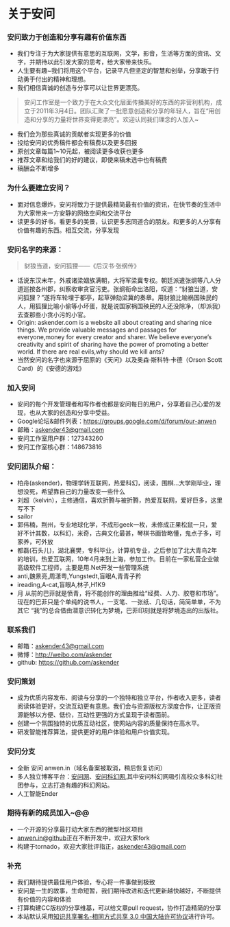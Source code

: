 关于安问
========


### 安问致力于创造和分享有趣有价值东西

* 我们专注于为大家提供有意思的互联网，文学，影音，生活等方面的资讯、文字，并期待以此引发大家的思考，给大家带来快乐。
* 人生要有趣~我们将用这个平台，记录平凡但坚定的智慧和创举，分享敢于行动勇于付出的精神和理想。
* 我们相信真诚的创造与分享可以让世界更漂亮。

>安问工作室是一个致力于在大众文化层面传播美好的东西的非营利机构，成立于2011年3月4日。团队汇聚了一批愿意创造和分享的年轻人，旨在“用创造和分享的力量将世界变得更漂亮”。欢迎认同我们理念的人加入~

* 我们会为那些真诚的贡献者实现更多的价值
* 投给安问的优秀稿件都会有稿费以及更多回报
* 原创文章每篇1~10元起，被阅读更多收获也更多
* 推荐文章和给我们的好的建议，即使来稿未选中也有稿费
* 稿酬会不断增多

### 为什么要建立安问？

* 面对信息爆炸，安问将致力于提供最精简最有价值的资讯，在快节奏的生活中为大家带来一方安静的网络空间和交流平台
* 读更多的好书，看更多的美景，认识更多志同道合的朋友。和更多的人分享有价值有趣的东西。相互交流，分享发现

### 安问名字的来源：

>豺狼当道，安问狐狸——《后汉书·张纲传》

* 话说东汉末年，外戚诸梁姻族满朝，大将军梁冀专权。朝廷派遣张纲等八人分道巡按各州郡，纠察收审贪官污吏。张纲衔命出洛阳，叹道：“豺狼当道，安问狐狸？”遂将车轮埋于都亭，起草弹劾梁冀的奏章。用豺狼比喻祸国殃民的人，用狐狸比喻小偷等小坏蛋，就是说国家祸国殃民的人还没除净，（却派我）去查那些小贪小污的小官。
* Origin: askender.com is a website all about creating and sharing nice things. We provide valuable messages and passages for everyone,money for every creator and sharer. We believe everyone’s creativity and spirit of sharing have the power of promoting a better world.
If there are real evils,why should we kill ants?
* 当然安问的名字也来源于屈原的《天问》以及奥森·斯科特·卡德（Orson Scott Card）的《安德的游戏》


### 加入安问

* 安问的每个开发管理者和写作者也都是安问每日的用户，分享着自己心爱的发现，也从大家的创造和分享中受益。
* Google论坛&邮件列表：https://groups.google.com/d/forum/our-anwen 
* 邮箱：askender43@gmail.com
* 安问工作室用户群：127343260
* 安问工作室核心群：148673816

### 安问团队介绍：

* 柏舟(askender)，物理学转互联网，热爱科幻，阅读，围棋...大学刚毕业，理想没死，希望靠自己的力量改变一些什么
* 刘超（kelvin），主修通信，喜欢折腾与被折腾，热爱互联网，爱好巨多，这里写不下
* sailor
* 郭伟楠，荆州，专业地球化学，不成形geek一枚，未修成正果松鼠一只，爱好不计其数，以科幻，米奇，古典文化最甚，琴棋书画皆略懂，鬼点子多，可家养，可外放
* 都磊(石头儿)，湖北襄樊，专科毕业，计算机专业，之后参加了北大青鸟2年的培训，热爱互联网，10年4月来到上海，参加工作。目前在一家私营企业做高级软件工程师，主要是用.Net开发一些管理系统
* anti,魏景亮,周潇粤,Yungstedt,盲眼A,青青子矜
* ireading,A-cat,盲眼A,林子,H1K9
* 月  从前的巴菲就是愤青，将不能创作的理由推给“经费、人力、胶卷和市场”。现在的巴菲只是个单纯的说书人，一支笔、一张纸、几句话，简简单单，不为其它  “我”的总合借由潜意识转化为梦境，巴菲印刻就是将梦境造出的出版社。

### 联系我们
* 邮箱：askender43@gmail.com
* 微博：http://weibo.com/askender
* github: https://github.com/askender

### 安问策划
* 成为优质内容发布、阅读与分享的一个独特和独立平台，作者收入更多，读者阅读体验更好，交流互动更有意思。我们会与资源版权方深度合作，让正版资源能够以方便、低价，互动性更强的方式呈现于读者面前。
* 创建一个氛围独特的优质互动社区，使网站内容的质量保持在高水平。
* 研发智能推荐算法，提供更好的用户体验和用户价值实现。

### 安问分支
* 全新 安问 anwen.in（域名备案被取消，稍后恢复访问）
* 多人独立博客平台：[安问网](http://askender.com/)、[安问科幻网](http://anwensf.com/),其中安问科幻网吸引高校众多科幻社团参与，立志打造有趣的科幻网站。
* 人工智能Ender

### 期待有新的成员加入~@@

* 一个开源的分享最打动大家东西的微型社区项目
* [anwen.in@github](https://github.com/askender/anwen.in)正在不断开发中，欢迎大家fork
* 构建于tornado，欢迎大家批评指正，askender43@gmail.com

### 补充

* 我们期待提供最佳用户体验，专心将一件事做到极致
* 安问是一生的故事，生命短暂，我们期待改进和迭代更新越快越好，不断提供有价值的内容和体验
* 打算构建CC版权的分享维基，可以给文章pull request，协作打造精简的分享
* 本站默认采用<a rel="license" href="http://creativecommons.org/licenses/by-sa/3.0/cn/">知识共享署名-相同方式共享 3.0 中国大陆许可协议</a>进行许可。